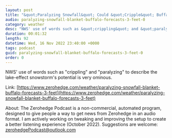 ```yaml
---
layout: post
title: "&quot;Paralyzing Snowfall&quot; Could &quot;Cripple&quot; Buffalo With Feet Of Snow"
audio: paralyzing-snowfall-blanket-buffalo-forecasts-3-feet-0
category: weather
desc: "NWS' use of words such as &quot;crippling&quot; and &quot;paralyzing&quot; to describe the lake-effect snowstorm's potential is very ominous."
duration: 00:01:32
length: 92
datetime: Wed, 16 Nov 2022 23:40:00 +0000
tags: podcast
guid: paralyzing-snowfall-blanket-buffalo-forecasts-3-feet-0
order: 0
---
```

NWS' use of words such as &quot;crippling&quot; and &quot;paralyzing&quot; to describe the lake-effect snowstorm's potential is very ominous.

Link: [https://www.zerohedge.com/weather/paralyzing-snowfall-blanket-buffalo-forecasts-3-feet](https://www.zerohedge.com/weather/paralyzing-snowfall-blanket-buffalo-forecasts-3-feet)

About: The Zerohedge Podcast is a non-commercial, automated program, designed to give people a way to get news from Zerohedge in an audio format.  I am actively working on tweaking and improving the setup to create a better listening experience (October 2022).  Suggestions are welcome: [zerohedgePodcast@outlook.com](mailto:zerohedgePodcast@outlook.com)
